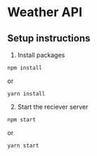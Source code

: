 # Weather API

## Setup instructions

1. Install packages

```
npm install
```

or

```
yarn install
```

2. Start the reciever server

```
npm start
```

or

```
yarn start
```
